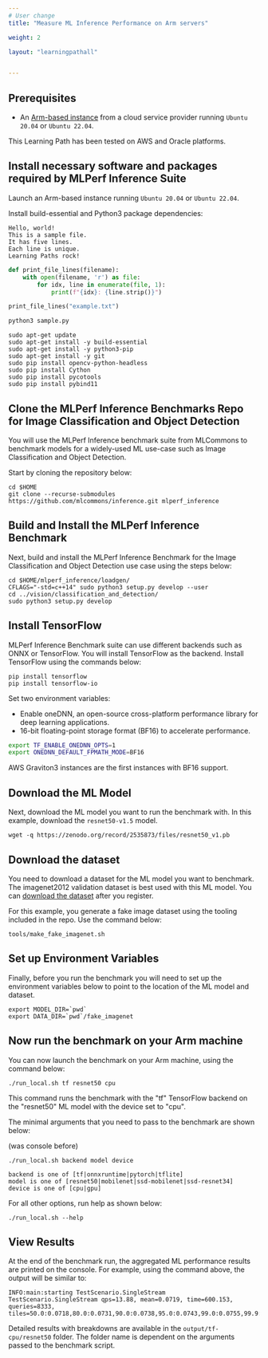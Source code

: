 ```yaml
---
# User change
title: "Measure ML Inference Performance on Arm servers"

weight: 2

layout: "learningpathall"


---
```



## Prerequisites

* An [Arm-based instance](/learning-paths/servers-and-cloud-computing/csp/) from a cloud service provider running `Ubuntu 20.04` or `Ubuntu 22.04`.

This Learning Path has been tested on AWS and Oracle platforms.

## Install necessary software and packages required by MLPerf Inference Suite

Launch an Arm-based instance running `Ubuntu 20.04` or `Ubuntu 22.04`.

Install build-essential and Python3 package dependencies:

```text { file_name="example.txt" }
Hello, world!
This is a sample file.
It has five lines.
Each line is unique.
Learning Paths rock!
```

```python { file_name="sample.py" }
def print_file_lines(filename):
    with open(filename, 'r') as file:
        for idx, line in enumerate(file, 1):
            print(f"{idx}: {line.strip()}")

print_file_lines("example.txt")
```

```bash
python3 sample.py
```

```console
sudo apt-get update
sudo apt-get install -y build-essential
sudo apt-get install -y python3-pip
sudo apt-get install -y git
sudo pip install opencv-python-headless
sudo pip install Cython
sudo pip install pycotools
sudo pip install pybind11
```
## Clone the MLPerf Inference Benchmarks Repo for Image Classification and Object Detection

You will use the MLPerf Inference benchmark suite from MLCommons to benchmark models for a widely-used ML use-case such as Image Classification and Object Detection.

Start by cloning the repository below:

```console
cd $HOME
git clone --recurse-submodules https://github.com/mlcommons/inference.git mlperf_inference
```

## Build and Install the MLPerf Inference Benchmark

Next, build and install the MLPerf Inference Benchmark for the Image Classification and Object Detection use case using the steps below:

```console
cd $HOME/mlperf_inference/loadgen/
CFLAGS="-std=c++14" sudo python3 setup.py develop --user
cd ../vision/classification_and_detection/
sudo python3 setup.py develop
```

## Install TensorFlow

MLPerf Inference Benchmark suite can use different backends such as ONNX or TensorFlow. You will install TensorFlow as the backend. Install TensorFlow using the commands below:

```console
pip install tensorflow
pip install tensorflow-io
```
Set two environment variables:

* Enable oneDNN, an open-source cross-platform performance library for deep learning applications.
* 16-bit floating-point storage format (BF16) to accelerate performance.

```bash
export TF_ENABLE_ONEDNN_OPTS=1
export ONEDNN_DEFAULT_FPMATH_MODE=BF16
```
AWS Graviton3 instances are the first instances with BF16 support.

## Download the ML Model

Next, download the ML model you want to run the benchmark with. In this example, download the `resnet50-v1.5` model.

```console { cwd="$HOME/mlperf_inference/vision/classification_and_detection/" }
wget -q https://zenodo.org/record/2535873/files/resnet50_v1.pb
```

## Download the dataset

You need to download a dataset for the ML model you want to benchmark. The imagenet2012 validation dataset is best used with this ML model. You can [download the dataset](http://image-net.org/challenges/LSVRC/2012/) after you register.

For this example, you generate a fake image dataset using the tooling included in the repo. Use the command below:

```console { cwd="$HOME/mlperf_inference/vision/classification_and_detection/" }
tools/make_fake_imagenet.sh
```

## Set up Environment Variables

Finally, before you run the benchmark you will need to set up the environment variables below to point to the location of the ML model and dataset.

```console
export MODEL_DIR=`pwd`
export DATA_DIR=`pwd`/fake_imagenet
```

## Now run the benchmark on your Arm machine

You can now launch the benchmark on your Arm machine, using the command below:

```console { env="TF_ENABLE_ONEDNN_OPTS=1 ONEDNN_DEFAULT_FPMATH_MODE=BF16 MODEL_DIR=$HOME/mlperf_inference/vision/classification_and_detection/ DATA_DIR=$HOME/mlperf_inference/vision/classification_and_detection/fake_imagenet", cwd="$HOME/mlperf_inference/vision/classification_and_detection/" }
./run_local.sh tf resnet50 cpu
```

This command runs the benchmark with the "tf" TensorFlow backend on the "resnet50" ML model with the device set to "cpu".

The minimal arguments that you need to pass to the benchmark are shown below:

(was console before)
```console
./run_local.sh backend model device

backend is one of [tf|onnxruntime|pytorch|tflite]
model is one of [resnet50|mobilenet|ssd-mobilenet|ssd-resnet34]
device is one of [cpu|gpu]
```

For all other options, run help as shown below:

```console { env="TF_ENABLE_ONEDNN_OPTS=1 ONEDNN_DEFAULT_FPMATH_MODE=BF16 MODEL_DIR=$HOME/mlperf_inference/vision/classification_and_detection DATA_DIR=$HOME/mlperf_inference/vision/classification_and_detection/fake_imagenet", cwd="$HOME/mlperf_inference/vision/classification_and_detection" }
./run_local.sh --help
```

## View Results

At the end of the benchmark run, the aggregated ML performance results are printed on the console. For example, using the command above, the output will be similar to:
```
INFO:main:starting TestScenario.SingleStream
TestScenario.SingleStream qps=13.88, mean=0.0719, time=600.153, queries=8333, tiles=50.0:0.0718,80.0:0.0731,90.0:0.0738,95.0:0.0743,99.0:0.0755,99.9:0.0771

```
Detailed results with breakdowns are available in the `output/tf-cpu/resnet50` folder. The folder name is dependent on the arguments passed to the benchmark script.


